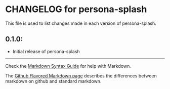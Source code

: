 # CHANGELOG for persona-splash

This file is used to list changes made in each version of persona-splash.

## 0.1.0:

* Initial release of persona-splash

- - -
Check the [Markdown Syntax Guide](http://daringfireball.net/projects/markdown/syntax) for help with Markdown.

The [Github Flavored Markdown page](http://github.github.com/github-flavored-markdown/) describes the differences between markdown on github and standard markdown.

